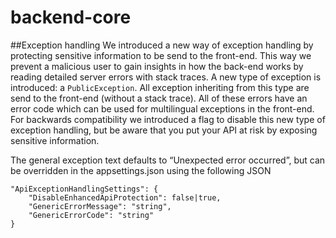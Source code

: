 # backend-core

##Exception handling
We introduced a new way of exception handling by protecting sensitive information to be send to the front-end. This way we prevent a malicious user to gain insights in how the back-end works by reading detailed server errors with stack traces.
A new type of exception is introduced: a `PublicException`. All exception inheriting from this type are send to the front-end (without a stack trace). All of these errors have an error code which can be used for multilingual exceptions in the front-end.
For backwards compatibility we introduced a flag to disable this new type of exception handling, but be aware that you put your API at risk by exposing sensitive information.

The general exception text defaults to “Unexpected error occurred”, but can be overridden in the appsettings.json using the following JSON

```
"ApiExceptionHandlingSettings": {
    "DisableEnhancedApiProtection": false|true,
    "GenericErrorMessage": "string",
    "GenericErrorCode": "string"
}
```
